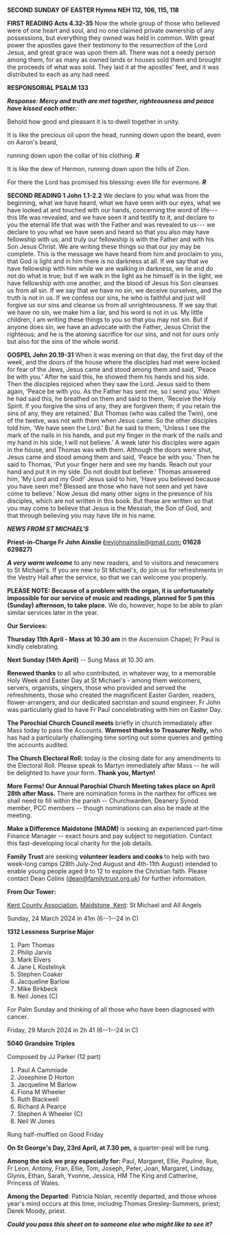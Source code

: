 **SECOND SUNDAY OF EASTER Hymns NEH 112, 106, 115, 118**

**FIRST READING Acts 4.32-35** Now the whole group of those who believed
were of one heart and soul, and no one claimed private ownership of any
possessions, but everything they owned was held in common. With great
power the apostles gave their testimony to the resurrection of the Lord
Jesus, and great grace was upon them all. There was not a needy person
among them, for as many as owned lands or houses sold them and brought
the proceeds of what was sold. They laid it at the apostles' feet, and
it was distributed to each as any had need.

**RESPONSORIAL PSALM 133**

***Response: Mercy and truth are met together, righteousness and peace
have kissed each other.***

Behold how good and pleasant it is to dwell together in unity.

It is like the precious oil upon the head, running down upon the beard,
even on Aaron's beard,

running down upon the collar of his clothing. ***R***

It is like the dew of Hermon, running down upon the hills of Zion.

For there the Lord has promised his blessing: even life for evermore.
***R***

**SECOND READING 1 John 1.1-2.2** We declare to you what was from the
beginning, what we have heard, what we have seen with our eyes, what we
have looked at and touched with our hands, concerning the word of
life--- this life was revealed, and we have seen it and testify to it,
and declare to you the eternal life that was with the Father and was
revealed to us--- we declare to you what we have seen and heard so that
you also may have fellowship with us; and truly our fellowship is with
the Father and with his Son Jesus Christ. We are writing these things so
that our joy may be complete. This is the message we have heard from him
and proclaim to you, that God is light and in him there is no darkness
at all. If we say that we have fellowship with him while we are walking
in darkness, we lie and do not do what is true; but if we walk in the
light as he himself is in the light, we have fellowship with one
another, and the blood of Jesus his Son cleanses us from all sin. If we
say that we have no sin, we deceive ourselves, and the truth is not in
us. If we confess our sins, he who is faithful and just will forgive us
our sins and cleanse us from all unrighteousness. If we say that we have
no sin, we make him a liar, and his word is not in us. My little
children, I am writing these things to you so that you may not sin. But
if anyone does sin, we have an advocate with the Father, Jesus Christ
the righteous; and he is the atoning sacrifice for our sins, and not for
ours only but also for the sins of the whole world.

**GOSPEL John 20.19-31** When it was evening on that day, the first day
of the week, and the doors of the house where the disciples had met were
locked for fear of the Jews, Jesus came and stood among them and said,
'Peace be with you.' After he said this, he showed them his hands and
his side. Then the disciples rejoiced when they saw the Lord. Jesus said
to them again, 'Peace be with you. As the Father has sent me, so I send
you.' When he had said this, he breathed on them and said to them,
'Receive the Holy Spirit. If you forgive the sins of any, they are
forgiven them; if you retain the sins of any, they are retained.' But
Thomas (who was called the Twin), one of the twelve, was not with them
when Jesus came. So the other disciples told him, 'We have seen the
Lord.' But he said to them, 'Unless I see the mark of the nails in his
hands, and put my finger in the mark of the nails and my hand in his
side, I will not believe.' A week later his disciples were again in the
house, and Thomas was with them. Although the doors were shut, Jesus
came and stood among them and said, 'Peace be with you.' Then he said to
Thomas, 'Put your finger here and see my hands. Reach out your hand and
put it in my side. Do not doubt but believe.' Thomas answered him, 'My
Lord and my God!' Jesus said to him, 'Have you believed because you have
seen me? Blessed are those who have not seen and yet have come to
believe.' Now Jesus did many other signs in the presence of his
disciples, which are not written in this book. But these are written so
that you may come to believe that Jesus is the Messiah, the Son of God,
and that through believing you may have life in his name.

***NEWS FROM ST MICHAEL\'S***

**Priest-in-Charge Fr John Ainslie (**<revjohnainslie@gmail.com>**;
01628 629827)**

***A very warm welcome*** to any new readers, and to visitors and
newcomers to St Michael\'s. If you are new to St Michael\'s, do join us
for refreshments in the Vestry Hall after the service, so that we can
welcome you properly.

**PLEASE NOTE: Because of a problem with the organ, it is unfortunately
impossible for our service of music and readings, planned for 5 pm this
(Sunday) afternoon, to take place.** We do, however, hope to be able to
plan similar services later in the year.

**Our Services:**

**Thursday 11th April - Mass at 10.30 am** in the Ascension Chapel; Fr
Paul is kindly celebrating.

**Next Sunday (14th April)** -- Sung Mass at 10.30 am.

**Renewed thanks** to all who contributed, in whatever way, to a
memorable Holy Week and Easter Day at St Michael\'s - among them
welcomers, servers, organists, singers, those who provided and served
the refreshments, those who created the magnificent Easter Garden,
readers, flower-arrangers, and our dedicated sacristan and sound
engineer. Fr John was particularly glad to have Fr Paul concelebrating
with him on Easter Day.

**The Parochial Church Council meets** briefly in church immediately
after Mass today to pass the Accounts. **Warmest thanks to Treasurer
Nelly,** who has had a particularly challenging time sorting out some
queries and getting the accounts audited.

**The Church Electoral Roll:** today is the closing date for any
amendments to the Electoral Roll. Please speak to Martyn immediately
after Mass -- he will be delighted to have your form. **Thank you,
Martyn!**

**More Forms! Our Annual Parochial Church Meeting takes place on April
28th after Mass.** There are nomination forms in the narthex for
offices we shall need to fill within the parish -- Churchwarden, Deanery
Synod member, PCC members -- though nominations can also be made at the
meeting.

**Make a Difference Maidstone (MADM)** is seeking an experienced
part-time Finance Manager -- exact hours and pay subject to negotiation.
Contact this fast-developing local charity for the job details.

**Family Trust** are seeking **volunteer leaders and cooks** to help
with two week-long camps (28th July-2nd August and 4th-11th
August) intended to enable young people aged 9 to 12 to explore the
Christian faith. Please contact Dean Colins (<dean@familytrust.org.uk>)
for further information.

**From Our Tower:**

[Kent County
Association](https://bb.ringingworld.co.uk/performances-report.php?association_id=19&year=2024),
[Maidstone, Kent](https://dove.cccbr.org.uk/tower/12644#_blank): St
Michael and All Angels

Sunday, 24 March 2024 in 41m (6--1--24 in C)

**1312 Lessness Surprise Major**

1. Pam Thomas
2. Philip Jarvis
3. Mark Elvers
4. Jane L Kostelnyk
5. Stephen Coaker
6. Jacqueline Barlow
7. Mike Birkbeck
8. Neil Jones (C)

For Palm Sunday and thinking of all those who have been diagnosed with
cancer.

Friday, 29 March 2024 in 2h 41 (6--1--24 in C)

**5040 Grandsire Triples**

Composed by JJ Parker (12 part)

1. Paul A Cammiade
2. Josephine D Horton
3. Jacqueline M Barlow
4. Fiona M Wheeler
5. Ruth Blackwell
6. Richard A Pearce
7. Stephen A Wheeler (C)
8. Neil W Jones

Rung half-muffled on Good Friday

**On St George\'s Day, 23rd April, at 7.30 pm,** a quarter-peal will
be rung.

**Among the sick we pray especially for:** Paul, Margaret, Ellie,
Pauline, Rue, Fr Leon, Antony, Fran, Ellie, Tom, Joseph, Peter, Joan,
Margaret, Lindsay, Glynis, Ethan, Sarah, Yvonne, Jessica, HM The King
and Catherine, Princess of Wales.

**Among the Departed**: Patricia Nolan, recently departed, and those
whose year\'s mind occurs at this time, includng:Thomas Gresley-Summers,
priest; Derek Moody, priest.

***Could you pass this sheet on to someone else who might like to see
it?***
